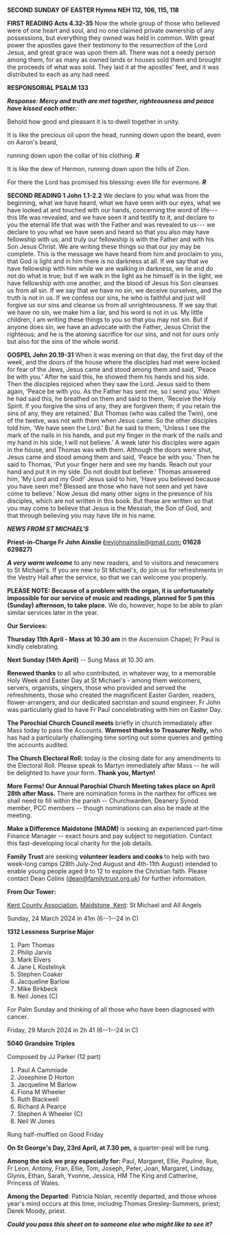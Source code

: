 **SECOND SUNDAY OF EASTER Hymns NEH 112, 106, 115, 118**

**FIRST READING Acts 4.32-35** Now the whole group of those who believed
were of one heart and soul, and no one claimed private ownership of any
possessions, but everything they owned was held in common. With great
power the apostles gave their testimony to the resurrection of the Lord
Jesus, and great grace was upon them all. There was not a needy person
among them, for as many as owned lands or houses sold them and brought
the proceeds of what was sold. They laid it at the apostles' feet, and
it was distributed to each as any had need.

**RESPONSORIAL PSALM 133**

***Response: Mercy and truth are met together, righteousness and peace
have kissed each other.***

Behold how good and pleasant it is to dwell together in unity.

It is like the precious oil upon the head, running down upon the beard,
even on Aaron's beard,

running down upon the collar of his clothing. ***R***

It is like the dew of Hermon, running down upon the hills of Zion.

For there the Lord has promised his blessing: even life for evermore.
***R***

**SECOND READING 1 John 1.1-2.2** We declare to you what was from the
beginning, what we have heard, what we have seen with our eyes, what we
have looked at and touched with our hands, concerning the word of
life--- this life was revealed, and we have seen it and testify to it,
and declare to you the eternal life that was with the Father and was
revealed to us--- we declare to you what we have seen and heard so that
you also may have fellowship with us; and truly our fellowship is with
the Father and with his Son Jesus Christ. We are writing these things so
that our joy may be complete. This is the message we have heard from him
and proclaim to you, that God is light and in him there is no darkness
at all. If we say that we have fellowship with him while we are walking
in darkness, we lie and do not do what is true; but if we walk in the
light as he himself is in the light, we have fellowship with one
another, and the blood of Jesus his Son cleanses us from all sin. If we
say that we have no sin, we deceive ourselves, and the truth is not in
us. If we confess our sins, he who is faithful and just will forgive us
our sins and cleanse us from all unrighteousness. If we say that we have
no sin, we make him a liar, and his word is not in us. My little
children, I am writing these things to you so that you may not sin. But
if anyone does sin, we have an advocate with the Father, Jesus Christ
the righteous; and he is the atoning sacrifice for our sins, and not for
ours only but also for the sins of the whole world.

**GOSPEL John 20.19-31** When it was evening on that day, the first day
of the week, and the doors of the house where the disciples had met were
locked for fear of the Jews, Jesus came and stood among them and said,
'Peace be with you.' After he said this, he showed them his hands and
his side. Then the disciples rejoiced when they saw the Lord. Jesus said
to them again, 'Peace be with you. As the Father has sent me, so I send
you.' When he had said this, he breathed on them and said to them,
'Receive the Holy Spirit. If you forgive the sins of any, they are
forgiven them; if you retain the sins of any, they are retained.' But
Thomas (who was called the Twin), one of the twelve, was not with them
when Jesus came. So the other disciples told him, 'We have seen the
Lord.' But he said to them, 'Unless I see the mark of the nails in his
hands, and put my finger in the mark of the nails and my hand in his
side, I will not believe.' A week later his disciples were again in the
house, and Thomas was with them. Although the doors were shut, Jesus
came and stood among them and said, 'Peace be with you.' Then he said to
Thomas, 'Put your finger here and see my hands. Reach out your hand and
put it in my side. Do not doubt but believe.' Thomas answered him, 'My
Lord and my God!' Jesus said to him, 'Have you believed because you have
seen me? Blessed are those who have not seen and yet have come to
believe.' Now Jesus did many other signs in the presence of his
disciples, which are not written in this book. But these are written so
that you may come to believe that Jesus is the Messiah, the Son of God,
and that through believing you may have life in his name.

***NEWS FROM ST MICHAEL\'S***

**Priest-in-Charge Fr John Ainslie (**<revjohnainslie@gmail.com>**;
01628 629827)**

***A very warm welcome*** to any new readers, and to visitors and
newcomers to St Michael\'s. If you are new to St Michael\'s, do join us
for refreshments in the Vestry Hall after the service, so that we can
welcome you properly.

**PLEASE NOTE: Because of a problem with the organ, it is unfortunately
impossible for our service of music and readings, planned for 5 pm this
(Sunday) afternoon, to take place.** We do, however, hope to be able to
plan similar services later in the year.

**Our Services:**

**Thursday 11th April - Mass at 10.30 am** in the Ascension Chapel; Fr
Paul is kindly celebrating.

**Next Sunday (14th April)** -- Sung Mass at 10.30 am.

**Renewed thanks** to all who contributed, in whatever way, to a
memorable Holy Week and Easter Day at St Michael\'s - among them
welcomers, servers, organists, singers, those who provided and served
the refreshments, those who created the magnificent Easter Garden,
readers, flower-arrangers, and our dedicated sacristan and sound
engineer. Fr John was particularly glad to have Fr Paul concelebrating
with him on Easter Day.

**The Parochial Church Council meets** briefly in church immediately
after Mass today to pass the Accounts. **Warmest thanks to Treasurer
Nelly,** who has had a particularly challenging time sorting out some
queries and getting the accounts audited.

**The Church Electoral Roll:** today is the closing date for any
amendments to the Electoral Roll. Please speak to Martyn immediately
after Mass -- he will be delighted to have your form. **Thank you,
Martyn!**

**More Forms! Our Annual Parochial Church Meeting takes place on April
28th after Mass.** There are nomination forms in the narthex for
offices we shall need to fill within the parish -- Churchwarden, Deanery
Synod member, PCC members -- though nominations can also be made at the
meeting.

**Make a Difference Maidstone (MADM)** is seeking an experienced
part-time Finance Manager -- exact hours and pay subject to negotiation.
Contact this fast-developing local charity for the job details.

**Family Trust** are seeking **volunteer leaders and cooks** to help
with two week-long camps (28th July-2nd August and 4th-11th
August) intended to enable young people aged 9 to 12 to explore the
Christian faith. Please contact Dean Colins (<dean@familytrust.org.uk>)
for further information.

**From Our Tower:**

[Kent County
Association](https://bb.ringingworld.co.uk/performances-report.php?association_id=19&year=2024),
[Maidstone, Kent](https://dove.cccbr.org.uk/tower/12644#_blank): St
Michael and All Angels

Sunday, 24 March 2024 in 41m (6--1--24 in C)

**1312 Lessness Surprise Major**

1. Pam Thomas
2. Philip Jarvis
3. Mark Elvers
4. Jane L Kostelnyk
5. Stephen Coaker
6. Jacqueline Barlow
7. Mike Birkbeck
8. Neil Jones (C)

For Palm Sunday and thinking of all those who have been diagnosed with
cancer.

Friday, 29 March 2024 in 2h 41 (6--1--24 in C)

**5040 Grandsire Triples**

Composed by JJ Parker (12 part)

1. Paul A Cammiade
2. Josephine D Horton
3. Jacqueline M Barlow
4. Fiona M Wheeler
5. Ruth Blackwell
6. Richard A Pearce
7. Stephen A Wheeler (C)
8. Neil W Jones

Rung half-muffled on Good Friday

**On St George\'s Day, 23rd April, at 7.30 pm,** a quarter-peal will
be rung.

**Among the sick we pray especially for:** Paul, Margaret, Ellie,
Pauline, Rue, Fr Leon, Antony, Fran, Ellie, Tom, Joseph, Peter, Joan,
Margaret, Lindsay, Glynis, Ethan, Sarah, Yvonne, Jessica, HM The King
and Catherine, Princess of Wales.

**Among the Departed**: Patricia Nolan, recently departed, and those
whose year\'s mind occurs at this time, includng:Thomas Gresley-Summers,
priest; Derek Moody, priest.

***Could you pass this sheet on to someone else who might like to see
it?***
